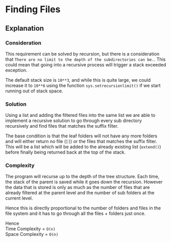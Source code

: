 # Finding Files
## Explanation
### Consideration
This requirement can be solved by recursion, but there is a consideration that `There are no limit to the depth of the subdirectories can be.`. This could mean that going into a recursive process will trigger a stack exceeded exception.

The default stack size is `10**3`, and while this is quite large, we could increase it to `10**6` using the function `sys.setrecursionlimit()` if we start running out of stack space.

### Solution

Using a list and adding the filtered files into the same list we are able to implement a recursive solution to go through every sub directory recursively and find files that matches the suffix filter.

The base condition is that the leaf folders will not have any more folders and will either return no file (`[]`) or the files that matches the suffix filter. This will be a list which will be added to the already existing list (`extend()`) before finally being returned back at the top of the stack.

### Complexity

The program will recurse up to the depth of the tree structure. Each time, the stack of the parent is saved while it goes down the recursion. However the data that is stored is only as much as the number of files that are already filtered at the parent level and the number of sub folders at the current level. 

Hence this is directly proportional to the number of folders and files in the file system and it has to go through all the files + folders just once. 

Hence\
Time Complexity = `O(n)`\
Space Complexity = `O(n)` 
